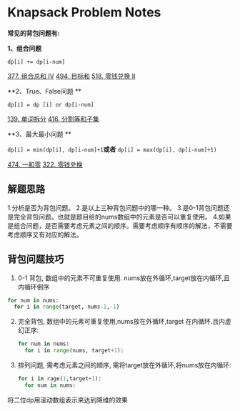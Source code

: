 # Knapsack Problem Notes

**常见的背包问题有:**

**1、组合问题**

 `dp[i] += dp[i-num]`

[377. 组合总和 Ⅳ](https://leetcode-cn.com/problems/combination-sum-iv/description/)
[494. 目标和](https://leetcode-cn.com/problems/target-sum/description/)
[518. 零钱兑换 II](https://leetcode-cn.com/problems/coin-change-2/description/)

**2、True、False问题 **

 `dp[i] = dp [i] or dp[i-num]`

[139. 单词拆分](https://leetcode-cn.com/problems/word-break/)
[416. 分割等和子集](https://leetcode-cn.com/problems/partition-equal-subset-sum/description/)

**3、最大最小问题 **

 `dp[i] = min(dp[i], dp[i-num]+1`**或者** `dp[i] = max(dp[i], dp[i-num]+1)`

[474. 一和零](https://leetcode-cn.com/problems/ones-and-zeroes/description/)
[322. 零钱兑换](https://leetcode-cn.com/problems/coin-change/description/)

## 解题思路

1.分析是否为背包问题。
2.是以上三种背包问题中的哪一种。
3.是0-1背包问题还是完全背包问题。也就是题目给的nums数组中的元素是否可以重复使用。
4.如果是组合问题，是否需要考虑元素之间的顺序。需要考虑顺序有顺序的解法，不需要考虑顺序又有对应的解法。

## 背包问题技巧

1. 0-1 背包, 数组中的元素不可重复使用. nums放在外循环,target放在内循环,且内循环倒序

``` Python
for num in nums:
  for i in range(target, nums-1,-1)
```



2. 完全背包, 数组中的元素可重复使用,nums放在外循环,target 在内循环.且内虚幻正序:

   ``` Python
   for num in nums:
     for i in range(nums, target+1): 
   ```

   

3. 排列问题, 需考虑元素之间的顺序, 需将target放在外循环,将nums放在内循环:

   ```python
   for i in rage(1,target+1):
     for num in nums:
   ```

将二位dp用滚动数组表示来达到降维的效果



